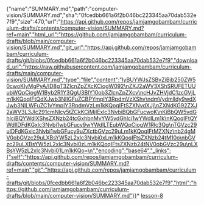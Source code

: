 {"name":"SUMMARY.md","path":"computer-vision/SUMMARY.md","sha":"0fcedbb661a6f2b046bc223345aa70dab532e7f9","size":470,"url":"https://api.github.com/repos/jamjamgobambam/curriculum-drafts/contents/computer-vision/SUMMARY.md?ref=main","html_url":"https://github.com/jamjamgobambam/curriculum-drafts/blob/main/computer-vision/SUMMARY.md","git_url":"https://api.github.com/repos/jamjamgobambam/curriculum-drafts/git/blobs/0fcedbb661a6f2b046bc223345aa70dab532e7f9","download_url":"https://raw.githubusercontent.com/jamjamgobambam/curriculum-drafts/main/computer-vision/SUMMARY.md","type":"file","content":"IyBUYWJsZSBvZiBjb250ZW50cwoKIyMgPyA/ID8gT3ZlcnZpZXcKCiogW092\nZXJ2aWV3XShSRUFETUUubWQpCiogW1Byb2R1Y3QgU3BlY10ob3ZlcnZpZXcv\ncHJvZHVjdC1zcGVjLm1kKQoqIFtQdXJwb3NlIGFuZCBPYmplY3RpdmVzXShv\ndmVydmlldy9wdXJwb3NlLWFuZC1vYmplY3RpdmVzLm1kKQoqIFtSZXNvdXJj\nZXNdKG92ZXJ2aWV3L3Jlc291cmNlcy5tZCkKCiMjIExlc3NvbiBQbGFucwoK\nKiBbQW5vdGhlciBQYWdlXShsZXNzb24tcGxhbnMvYW5vdGhlci1wYWdlLm1k\nKQoqIFtQYWdlIDFdKGxlc3Nvbi1wbGFucy9wYWdlLTEubWQpCiogW1Rlc3Qg\nTGVzc29uIDFdKGxlc3Nvbi1wbGFucy9uZXctbGVzc29uLm1kKQoqIFtMZXNz\nb24gMV0obGVzc29uLXBsYW5zL2xlc3Nvbi0xLm1kKQoqIFtsZXNzb24tM10o\nbGVzc29uLXBsYW5zL2xlc3Nvbi0zLm1kKQoqIFtsZXNzb24tNV0obGVzc29u\nLXBsYW5zL2xlc3Nvbi01Lm1kKQo=\n","encoding":"base64","_links":{"self":"https://api.github.com/repos/jamjamgobambam/curriculum-drafts/contents/computer-vision/SUMMARY.md?ref=main","git":"https://api.github.com/repos/jamjamgobambam/curriculum-drafts/git/blobs/0fcedbb661a6f2b046bc223345aa70dab532e7f9","html":"https://github.com/jamjamgobambam/curriculum-drafts/blob/main/computer-vision/SUMMARY.md"}}* [lesson-8](lesson-plans/lesson-8.md)

